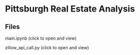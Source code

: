 # Pittsburgh Real Estate Analysis
## Files
main.ipynb (click to open and view)

zillow_api_call.py (click to open and view)